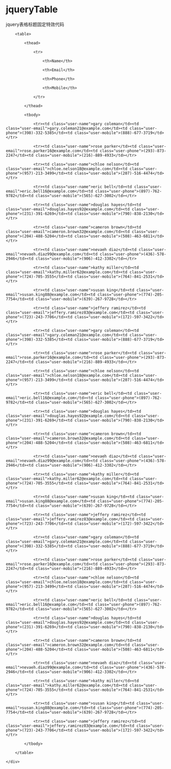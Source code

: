 # jqueryTable
jquery表格标题固定特效代码


<div class="component">

		<table>

			<thead>

				<tr>

					<th>Name</th>

					<th>Email</th>

					<th>Phone</th>

					<th>Mobile</th>

				</tr>

			</thead>

			<tbody>

				<tr><td class="user-name">gary coleman</td><td class="user-email">gary.coleman21@example.com</td><td class="user-phone">(398)-332-5385</td><td class="user-mobile">(888)-677-3719</td></tr>

				<tr><td class="user-name">rose parker</td><td class="user-email">rose.parker16@example.com</td><td class="user-phone">(293)-873-2247</td><td class="user-mobile">(216)-889-4933</td></tr>

				<tr><td class="user-name">chloe nelson</td><td class="user-email">chloe.nelson18@example.com</td><td class="user-phone">(957)-213-3499</td><td class="user-mobile">(207)-516-4474</td></tr>

				<tr><td class="user-name">eric bell</td><td class="user-email">eric.bell16@example.com</td><td class="user-phone">(897)-762-9782</td><td class="user-mobile">(565)-627-3002</td></tr>

				<tr><td class="user-name">douglas hayes</td><td class="user-email">douglas.hayes92@example.com</td><td class="user-phone">(231)-391-6269</td><td class="user-mobile">(790)-838-2130</td></tr>

				<tr><td class="user-name">cameron brown</td><td class="user-email">cameron.brown32@example.com</td><td class="user-phone">(204)-488-5204</td><td class="user-mobile">(508)-463-6811</td></tr>

				<tr><td class="user-name">nevaeh diaz</td><td class="user-email">nevaeh.diaz99@example.com</td><td class="user-phone">(436)-578-2946</td><td class="user-mobile">(906)-412-3302</td></tr>

				<tr><td class="user-name">kathy miller</td><td class="user-email">kathy.miller62@example.com</td><td class="user-phone">(724)-705-3555</td><td class="user-mobile">(764)-841-2531</td></tr>

				<tr><td class="user-name">susan king</td><td class="user-email">susan.king88@example.com</td><td class="user-phone">(774)-205-7754</td><td class="user-mobile">(639)-267-9728</td></tr>

				<tr><td class="user-name">jeffery ramirez</td><td class="user-email">jeffery.ramirez83@example.com</td><td class="user-phone">(723)-243-7706</td><td class="user-mobile">(172)-597-3422</td></tr>

				<tr><td class="user-name">gary coleman</td><td class="user-email">gary.coleman21@example.com</td><td class="user-phone">(398)-332-5385</td><td class="user-mobile">(888)-677-3719</td></tr>

				<tr><td class="user-name">rose parker</td><td class="user-email">rose.parker16@example.com</td><td class="user-phone">(293)-873-2247</td><td class="user-mobile">(216)-889-4933</td></tr>

				<tr><td class="user-name">chloe nelson</td><td class="user-email">chloe.nelson18@example.com</td><td class="user-phone">(957)-213-3499</td><td class="user-mobile">(207)-516-4474</td></tr>

				<tr><td class="user-name">eric bell</td><td class="user-email">eric.bell16@example.com</td><td class="user-phone">(897)-762-9782</td><td class="user-mobile">(565)-627-3002</td></tr>

				<tr><td class="user-name">douglas hayes</td><td class="user-email">douglas.hayes92@example.com</td><td class="user-phone">(231)-391-6269</td><td class="user-mobile">(790)-838-2130</td></tr>

				<tr><td class="user-name">cameron brown</td><td class="user-email">cameron.brown32@example.com</td><td class="user-phone">(204)-488-5204</td><td class="user-mobile">(508)-463-6811</td></tr>

				<tr><td class="user-name">nevaeh diaz</td><td class="user-email">nevaeh.diaz99@example.com</td><td class="user-phone">(436)-578-2946</td><td class="user-mobile">(906)-412-3302</td></tr>

				<tr><td class="user-name">kathy miller</td><td class="user-email">kathy.miller62@example.com</td><td class="user-phone">(724)-705-3555</td><td class="user-mobile">(764)-841-2531</td></tr>

				<tr><td class="user-name">susan king</td><td class="user-email">susan.king88@example.com</td><td class="user-phone">(774)-205-7754</td><td class="user-mobile">(639)-267-9728</td></tr>

				<tr><td class="user-name">jeffery ramirez</td><td class="user-email">jeffery.ramirez83@example.com</td><td class="user-phone">(723)-243-7706</td><td class="user-mobile">(172)-597-3422</td></tr>

				<tr><td class="user-name">gary coleman</td><td class="user-email">gary.coleman21@example.com</td><td class="user-phone">(398)-332-5385</td><td class="user-mobile">(888)-677-3719</td></tr>

				<tr><td class="user-name">rose parker</td><td class="user-email">rose.parker16@example.com</td><td class="user-phone">(293)-873-2247</td><td class="user-mobile">(216)-889-4933</td></tr>

				<tr><td class="user-name">chloe nelson</td><td class="user-email">chloe.nelson18@example.com</td><td class="user-phone">(957)-213-3499</td><td class="user-mobile">(207)-516-4474</td></tr>

				<tr><td class="user-name">eric bell</td><td class="user-email">eric.bell16@example.com</td><td class="user-phone">(897)-762-9782</td><td class="user-mobile">(565)-627-3002</td></tr>

				<tr><td class="user-name">douglas hayes</td><td class="user-email">douglas.hayes92@example.com</td><td class="user-phone">(231)-391-6269</td><td class="user-mobile">(790)-838-2130</td></tr>

				<tr><td class="user-name">cameron brown</td><td class="user-email">cameron.brown32@example.com</td><td class="user-phone">(204)-488-5204</td><td class="user-mobile">(508)-463-6811</td></tr>

				<tr><td class="user-name">nevaeh diaz</td><td class="user-email">nevaeh.diaz99@example.com</td><td class="user-phone">(436)-578-2946</td><td class="user-mobile">(906)-412-3302</td></tr>

				<tr><td class="user-name">kathy miller</td><td class="user-email">kathy.miller62@example.com</td><td class="user-phone">(724)-705-3555</td><td class="user-mobile">(764)-841-2531</td></tr>

				<tr><td class="user-name">susan king</td><td class="user-email">susan.king88@example.com</td><td class="user-phone">(774)-205-7754</td><td class="user-mobile">(639)-267-9728</td></tr>

				<tr><td class="user-name">jeffery ramirez</td><td class="user-email">jeffery.ramirez83@example.com</td><td class="user-phone">(723)-243-7706</td><td class="user-mobile">(172)-597-3422</td></tr>

			</tbody>

		</table>

	</div>




